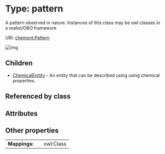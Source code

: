 
# Type: pattern


A pattern observed in nature. Instances of this class may be owl classes in a realist/OBO framework

URI: [chemont:Pattern](http://w3id.org/chemontPattern)


![img](http://yuml.me/diagram/nofunky;dir:TB/class/[Pattern]^-[ChemicalEnitity],[ChemicalEnitity])

## Children

 * [ChemicalEnitity](ChemicalEnitity.md) - An entity that can be described using using chemical properties.

## Referenced by class


## Attributes


## Other properties

|  |  |  |
| --- | --- | --- |
| **Mappings:** | | owl:Class |

